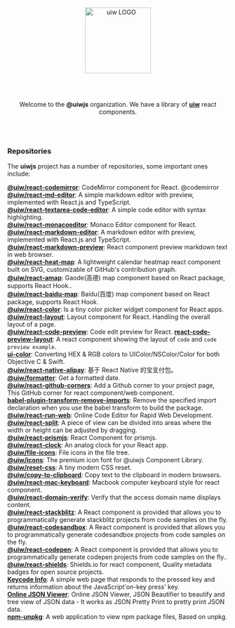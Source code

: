 <br />
<p align="center">
  <a href="https://uiwjs.github.io">
    <img alt="uiw LOGO" width="150" src="https://raw.githubusercontent.com/uiwjs/uiw/92f189f53312f1177466f48991736f95f86da0a6/src/assets/logo-README.svg?sanitize=true">
  </a>
</p>

<br />
<br />

<p align="center">Welcome to the <b>@uiwjs</b> organization. We have a library of <a href="https://github.com/uiwjs/uiw"><b>uiw</b></a> react components.</p>

<br />
<br />

### Repositories

The **uiwjs** project has a number of repositories, some important ones include:

**[@uiw/react-codemirror](https://github.com/uiwjs/react-codemirror)**: CodeMirror component for React. @codemirror  
**[@uiw/react-md-editor](https://github.com/uiwjs/react-md-editor)**: A simple markdown editor with preview, implemented with React.js and TypeScript.  
**[@uiw/react-textarea-code-editor](https://github.com/uiwjs/react-textarea-code-editor)**: A simple code editor with syntax highlighting.  
**[@uiw/react-monacoeditor](https://github.com/jaywcjlove/react-monacoeditor)**: Monaco Editor component for React.  
**[@uiw/react-markdown-editor](https://github.com/uiwjs/react-markdown-editor)**: A markdown editor with preview, implemented with React.js and TypeScript.  
**[@uiw/react-markdown-preview](https://github.com/uiwjs/react-markdown-preview)**: React component preview markdown text in web browser.   
**[@uiw/react-heat-map](https://github.com/uiwjs/react-heat-map)**: A lightweight calendar heatmap react component built on SVG, customizable of GitHub's contribution graph.  
**[@uiw/react-amap](https://github.com/uiwjs/react-amap)**: Gaode(高德) map component based on React package, supports React Hook..  
**[@uiw/react-baidu-map](https://github.com/uiwjs/react-baidu-map)**: Baidu(百度) map component based on React package, supports React Hook.  
**[@uiw/react-color](https://github.com/uiwjs/react-color)**: Is a tiny color picker widget component for React apps.
**[@uiw/react-layout](https://github.com/uiwjs/react-layout)**: Layout component for React. Handling the overall layout of a page.  
**[@uiw/react-code-preview](https://github.com/uiwjs/react-code-preview)**: Code edit preview for React.
**[react-code-preview-layout](https://github.com/uiwjs/react-code-preview-layout)**: A react component showing the layout of `code` and `code preview example`.  
**[ui-color](https://github.com/uiwjs/ui-color)**: Converting HEX & RGB colors to UIColor/NSColor/Color for both Objective C & Swift.  
**[@uiw/react-native-alipay](https://github.com/uiwjs/react-native-alipay)**: 基于 React Native 的宝支付包。  
**[@uiw/formatter](https://github.com/uiwjs/date-formatter)**: Get a formatted date.  
**[@uiw/react-github-corners](https://github.com/uiwjs/react-github-corners)**: Add a Github corner to your project page, This GitHub corner for react component/web component.  
**[babel-plugin-transform-remove-imports](https://github.com/uiwjs/babel-plugin-transform-remove-imports)**: Remove the specified import declaration when you use the babel transform to build the package.  
**[@uiw/react-run-web](https://github.com/uiwjs/react-run-web)**: Online Code Editor for Rapid Web Development.  
**[@uiw/react-split](https://github.com/uiwjs/react-split)**: A piece of view can be divided into areas where the width or height can be adjusted by dragging.  
**[@uiw/react-prismjs](https://github.com/uiwjs/react-prismjs)**: React Component for prismjs.  
**[@uiw/react-clock](https://github.com/uiwjs/react-clock)**: An analog clock for your React app.  
**[@uiw/file-icons](https://github.com/uiwjs/file-icons)**: File icons in the file tree.  
**[@uiw/icons](https://github.com/uiwjs/icons)**: The premium icon font for @uiwjs Component Library.  
**[@uiw/reset-css](https://github.com/uiwjs/reset-css)**: A tiny modern CSS reset.  
**[@uiw/copy-to-clipboard](https://github.com/uiwjs/copy-to-clipboard)**: Copy text to the clipboard in modern browsers.  
**[@uiw/react-mac-keyboard](https://github.com/uiwjs/react-mac-keyboard)**: Macbook computer keyboard style for react component.  
**[@uiw/react-domain-verify](https://github.com/uiwjs/react-domain-verify)**: Verify that the access domain name displays content.  
**[@uiw/react-stackblitz](https://github.com/uiwjs/react-stackblitz)**: A React component is provided that allows you to programmatically generate stackblitz projects from code samples on the fly.  
**[@uiw/react-codesandbox](https://github.com/uiwjs/react-codesandbox)**: A React component is provided that allows you to programmatically generate codesandbox projects from code samples on the fly.  
**[@uiw/react-codepen](https://github.com/uiwjs/react-codepen)**: A React component is provided that allows you to programmatically generate codepen projects from code samples on the fly..  
**[@uiw/react-shields](https://github.com/uiwjs/react-shields)**: Shields.io for react component, Quality metadata badges for open source projects.  
**[Keycode Info](https://github.com/uiwjs/keycode-info)**: A simple web page that responds to the pressed key and returns information about the JavaScript'on-key press' key.  
**[Online JSON Viewer](https://github.com/uiwjs/json-viewer)**: Online JSON Viewer, JSON Beautifier to beautify and tree view of JSON data - It works as JSON Pretty Print to pretty print JSON data.  
**[npm-unpkg](https://github.com/uiwjs/npm-unpkg)**: A web application to view npm package files, Based on unpkg.  


